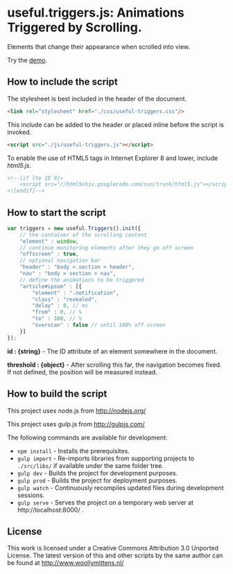 # useful.triggers.js: Animations Triggered by Scrolling.

Elements that change their appearance when scrolled into view.

Try the <a href="http://www.woollymittens.nl/useful/default.php?url=useful-triggers">demo</a>.

## How to include the script

The stylesheet is best included in the header of the document.

```html
<link rel="stylesheet" href="./css/useful-triggers.css"/>
```

This include can be added to the header or placed inline before the script is invoked.

```html
<script src="./js/useful-triggers.js"></script>
```

To enable the use of HTML5 tags in Internet Explorer 8 and lower, include *html5.js*.

```html
<!--[if lte IE 9]>
	<script src="//html5shiv.googlecode.com/svn/trunk/html5.js"></script>
<![endif]-->
```

## How to start the script

```javascript
var triggers = new useful.Triggers().init({
	// the container of the scrolling content
	"element" : window,
	// continue monitoring elements after they go off screen
	"offscreen" : true,
	// optional navigation bar
	"header" : "body > section > header",
	"nav" : "body > section > nav",
	// define the animations to be triggered
	"article#ipsum" : [{
		"element" : ".notification",
		"class" : "revealed",
		"delay" : 0, // ms
		"from" : 0, // %
		"to" : 100, // %
		"overscan" : false // until 100% off screen
	}]
});
```

**id : {string}** - The ID attribute of an element somewhere in the document.

**threshold : {object}** - After scrolling this far, the navigation becomes fixed. If not defined, the position will be measured instead.

## How to build the script

This project uses node.js from http://nodejs.org/

This project uses gulp.js from http://gulpjs.com/

The following commands are available for development:
+ `npm install` - Installs the prerequisites.
+ `gulp import` - Re-imports libraries from supporting projects to `./src/libs/` if available under the same folder tree.
+ `gulp dev` - Builds the project for development purposes.
+ `gulp prod` - Builds the project for deployment purposes.
+ `gulp watch` - Continuously recompiles updated files during development sessions.
+ `gulp serve` - Serves the project on a temporary web server at http://localhost:8000/ .

## License

This work is licensed under a Creative Commons Attribution 3.0 Unported License. The latest version of this and other scripts by the same author can be found at http://www.woollymittens.nl/

